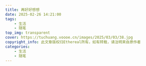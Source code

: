 ```yaml
---
title: 再好好想想
date: 2025-02-26 14:21:00
tags: 
    - 生活
    - 随笔
top_img: transparent
cover: https://tuchuang.voooe.cn/images/2025/03/03/38.jpg
copyright_info: 此文章版权归Ethereal所有，如有转载，请注明来自原作者
categories:
    - 生活
    - 随笔
---
```











